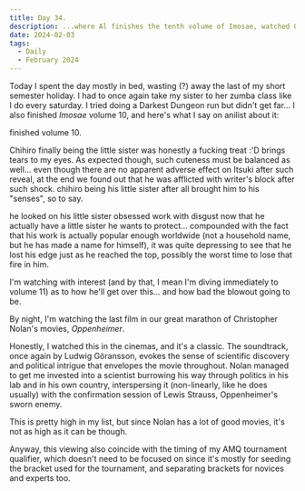 ```yaml
---
title: Day 34.
description: ...where Al finishes the tenth volume of Imosae, watched Oppenheimer, and did the qualifier for AMQ tournament.
date: 2024-02-03
tags: 
  - Daily
  - February 2024
---
```


Today I spent the day mostly in bed, wasting (?) away the last of my short semester holiday. I had to once again take my sister to her zumba class like I do every saturday. I tried doing a Darkest Dungeon run but didn't get far... I also finished *Imosae* volume 10, and here's what I say on anilist about it:

finished volume 10.

Chihiro finally being the little sister was honestly a fucking treat :'D brings tears to my eyes. As expected though, such cuteness must be balanced as well... even though there are no apparent adverse effect on Itsuki after such reveal, at the end we found out that he was afflicted with writer's block after such shock. chihiro being his little sister after all brought him to his "senses", so to say.

he looked on his little sister obsessed work with disgust now that he actually have a little sister he wants to protect... compounded with the fact that his work is actually popular enough worldwide (not a household name, but he has made a name for himself), it was quite depressing to see that he lost his edge just as he reached the top, possibly the worst time to lose that fire in him.

I'm watching with interest (and by that, I mean I'm diving immediately to volume 11) as to how he'll get over this... and how bad the blowout going to be.

By night, I'm watching the last film in our great marathon of Christopher Nolan's movies, *Oppenheimer*.

Honestly, I watched this in the cinemas, and it's a classic. The soundtrack, once again by Ludwig Göransson, evokes the sense of scientific discovery and political intrigue that envelopes the movie throughout. Nolan managed to get me invested into a scientist burrowing his way through politics in his lab and in his own country, interspersing it (non-linearly, like he does usually) with the confirmation session of Lewis Strauss, Oppenheimer's sworn enemy.

This is pretty high in my list, but since Nolan has a lot of good movies, it's not as high as it can be though.

Anyway, this viewing also coincide with the timing of my AMQ tournament qualifier, which doesn't need to be focused on since it's mostly for seeding the bracket used for the tournament, and separating brackets for novices and experts too.